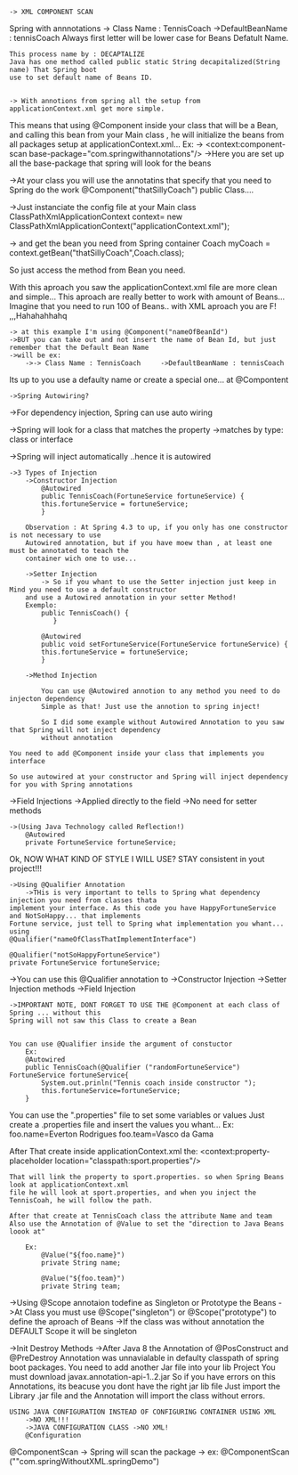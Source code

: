     -> XML COMPONENT SCAN
Spring with annnotations
    -> Class Name : TennisCoach     ->DefaultBeanName : tennisCoach 
    Always first letter will be lower case for Beans Defatult Name.

    This process name by : DECAPTALIZE 
    Java has one method called public static String decapitalized(String name) That Spring boot
    use to set default name of Beans ID.


    -> With annotions from spring all the setup from applicationContext.xml get more simple.
This means that using @Component inside your class that will be a Bean, and calling this bean from your
Main class , he will initialize the beans from all packages setup at applicationContext.xml...
Ex:
    ->     <context:component-scan base-package="com.springwithannotations"/>
    ->Here you are set up all the base-package that spring will look for the beans

->At your class you will use the annotatins that specify that you need to Spring do the work
    @Component("thatSillyCoach")
        public Class....

->Just instanciate the config file at your Main class
    ClassPathXmlApplicationContext context= new ClassPathXmlApplicationContext("applicationContext.xml");

-> and get the bean you need from Spring container
    Coach myCoach = context.getBean("thatSillyCoach",Coach.class);

So just access the method from Bean you need.

With this aproach you saw the applicationContext.xml file are more clean and simple... 
This aproach are really better to work with amount of Beans... Imagine that you need to run 100 of Beans..
with XML aproach you are F! ,,,Hahahahhahq

    -> at this example I'm using @Component("nameOfBeanId") 
    ->BUT you can take out and not insert the name of Bean Id, but just remember that the Default Bean Name
    ->will be ex:
        ->-> Class Name : TennisCoach     ->DefaultBeanName : tennisCoach

Its up to you use a defaulty name or create a special one... at  @Compontent


    ->Spring Autowiring?
->For dependency injection, Spring can use auto wiring

->Spring will look for a class that matches the property
    ->matches by type: class or interface
    
->Spring will inject automatically ..hence it is autowired

    ->3 Types of Injection
        ->Constructor Injection
            @Autowired
            public TennisCoach(FortuneService fortuneService) {
            this.fortuneService = fortuneService;
            }

        Observation : At Spring 4.3 to up, if you only has one constructor is not necessary to use
        Autowired annotation, but if you have moew than , at least one must be annotated to teach the
        container wich one to use... 

        ->Setter Injection
            -> So if you whant to use the Setter injection just keep in Mind you need to use a default constructor
        and use a Autowired annotation in your setter Method!
        Exemplo:
            public TennisCoach() {
               }
            
            @Autowired
            public void setFortuneService(FortuneService fortuneService) {
            this.fortuneService = fortuneService;
            }

        ->Method Injection

            You can use @Autowired annotion to any method you need to do injecton dependency
            Simple as that! Just use the annotion to spring inject!

            So I did some example without Autowired Annotation to you saw that Spring will not inject dependency
            without annotation

    You need to add @Component inside your class that implements you interface

    So use autowired at your constructor and Spring will inject dependency for you with Spring annotations

->Field Injections 
    ->Applied directly to the field
    ->No need for setter methods

    ->(Using Java Technology called Reflection!)
        @Autowired
        private FortuneService fortuneService;


Ok, NOW WHAT KIND OF STYLE I WILL USE?
    STAY consistent in yout project!!!


    ->Using @Qualifier Annotation
        ->THis is very important to tells to Spring what dependency injection you need from classes thata
    implement your interface. As this code you have HappyFortuneService and NotSoHappy... that implements
    Fortune service, just tell to Spring what implementation you whant... using
    @Qualifier("nameOfClassThatImplementInterface")

    @Qualifier("notSoHappyFortuneService")
    private FortuneService fortuneService;

->You can use this @Qualifier annotation to
        ->Constructor Injection
        ->Setter Injection methods
        ->Field Injection

    ->IMPORTANT NOTE, DONT FORGET TO USE THE @Component at each class of Spring ... without this
    Spring will not saw this Class to create a Bean
    
    
    You can use @Qualifier inside the argument of constuctor
        Ex:
        @Autowired
        public TennisCoach(@Qualifier ("randomFortuneService") FortuneService fortuneService{
            System.out.prinln("Tennis coach inside constructor ");
            this.fortuneService=fortuneService;
        }

    

You can use the ".properties" file to set some variables or values
Just create a .properties file and insert the values you whant...
    Ex: 
        foo.name=Everton Rodrigues
        foo.team=Vasco da Gama

After That create inside applicationContext.xml the:
    <context:property-placeholder location="classpath:sport.properties"/>

    That will link the property to sport.properties. so when Spring Beans look at applicationContext.xml
    file he will look at sport.properties, and when you inject the TennisCoah, he will follow the path.

    After that create at TennisCoach class the attribute Name and team
    Also use the Annotation of @Value to set the "direction to Java Beans loook at"

        Ex:
            @Value("${foo.name}")
            private String name;

            @Value("${foo.team}")
            private String team;


->Using @Scope annotaion todefine as Singleton or Prototype the Beans
    ->At Class you must use @Scope("singleton") or @Scope("prototype") to define the aproach of Beans
    ->If the class was without annotation the DEFAULT Scope it will be singleton

->Init Destroy Methods
    ->After Java 8 the Annotation of @PosConstruct  and @PreDestroy Annotation was unnavialable in
defaulty classpath of spring boot packages.
    You need to add another Jar file into your lib Project
    You must download javax.annotation-api-1..2.jar
    So if you have errors on this Annotations, its beacuse you dont have the right jar lib file
    Just import the Library .jar file and the Annotation will import the class without errors.
    



    USING JAVA CONFIGURATION INSTEAD OF CONFIGURING CONTAINER USING XML
        ->NO XML!!! 
        ->JAVA CONFIGURATION CLASS ->NO XML!
        @Configuration

@ComponentScan -> Spring will scan the package
       -> ex: @ComponentScan (""com.springWithoutXML.springDemo")



